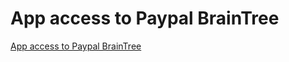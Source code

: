 # App access to Paypal BrainTree
[App access to Paypal BrainTree](https://aiwithcloud.com/2022/09/15/app_access_to_paypal_braintree/)